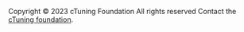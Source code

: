 Copyright © 2023 cTuning Foundation
All rights reserved
Contact the [cTuning foundation](mailto:admin@ctuning.org).
